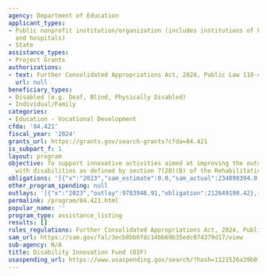 ```yaml
---
agency: Department of Education
applicant_types:
- Public nonprofit institution/organization (includes institutions of higher education
  and hospitals)
- State
assistance_types:
- Project Grants
authorizations:
- text: Further Consolidated Appropriations Act, 2024, Public Law 118-47.
  url: null
beneficiary_types:
- Disabled (e.g. Deaf, Blind, Physically Disabled)
- Individual/Family
categories:
- Education - Vocational Development
cfda: '84.421'
fiscal_year: '2024'
grants_url: https://grants.gov/search-grants?cfda=84.421
is_subpart_f: 1
layout: program
objective: To support innovative activities aimed at improving the outcomes of individuals
  with disabilities as defined by section 7(20)(B) of the Rehabilitation Act.
obligations: '[{"x":"2023","sam_estimate":0.0,"sam_actual":234898394.0,"usa_spending_actual":213292879.9},{"x":"2024","sam_estimate":0.0,"sam_actual":280698933.0,"usa_spending_actual":185441923.0},{"x":"2025","sam_estimate":0.0,"sam_actual":0.0,"usa_spending_actual":0.0}]'
other_program_spending: null
outlays: '[{"x":"2023","outlay":9783946.91,"obligation":212649198.42},{"x":"2024","outlay":0.0,"obligation":185441923.0},{"x":"2025","outlay":0.0,"obligation":0.0}]'
permalink: /program/84.421.html
popular_name: ''
program_type: assistance_listing
results: []
rules_regulations: Further Consolidated Appropriations Act, 2024, Public Law 118-47.
sam_url: https://sam.gov/fal/3ecb8bb6fdc14bb69b35edc074379d17/view
sub-agency: N/A
title: Disability Innovation Fund (DIF)
usaspending_url: https://www.usaspending.gov/search/?hash=1121526a39b01993f084e5de9b7ac0e5
---
```

